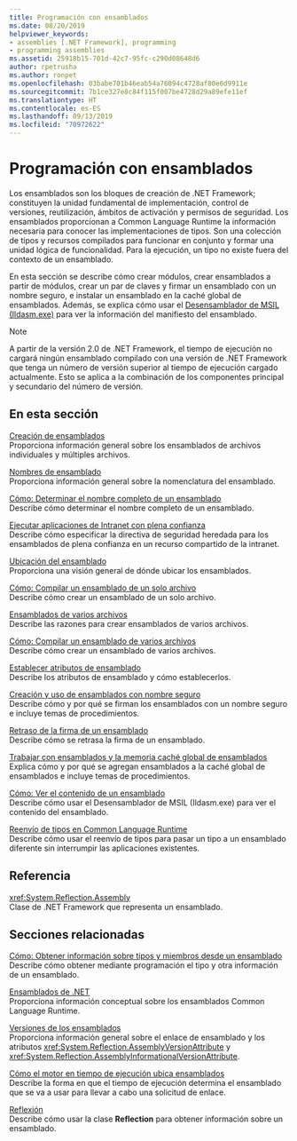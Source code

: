 ```yaml
---
title: Programación con ensamblados
ms.date: 08/20/2019
helpviewer_keywords:
- assemblies [.NET Framework], programming
- programming assemblies
ms.assetid: 25918b15-701d-42c7-95fc-c290d08648d6
author: rpetrusha
ms.author: ronpet
ms.openlocfilehash: 03babe701b46eab54a76094c4728af80e6d9911e
ms.sourcegitcommit: 7b1ce327e8c84f115f007be4728d29a89efe11ef
ms.translationtype: HT
ms.contentlocale: es-ES
ms.lasthandoff: 09/13/2019
ms.locfileid: "70972622"
---
```

# <a name="program-with-assemblies"></a>Programación con ensamblados
Los ensamblados son los bloques de creación de .NET Framework; constituyen la unidad fundamental de implementación, control de versiones, reutilización, ámbitos de activación y permisos de seguridad. Los ensamblados proporcionan a Common Language Runtime la información necesaria para conocer las implementaciones de tipos. Son una colección de tipos y recursos compilados para funcionar en conjunto y formar una unidad lógica de funcionalidad. Para la ejecución, un tipo no existe fuera del contexto de un ensamblado.  
  
 En esta sección se describe cómo crear módulos, crear ensamblados a partir de módulos, crear un par de claves y firmar un ensamblado con un nombre seguro, e instalar un ensamblado en la caché global de ensamblados. Además, se explica cómo usar el [Desensamblador de MSIL (Ildasm.exe)](../../framework/tools/ildasm-exe-il-disassembler.md) para ver la información del manifiesto del ensamblado.  
  
> [!NOTE]
> A partir de la versión 2.0 de .NET Framework, el tiempo de ejecución no cargará ningún ensamblado compilado con una versión de .NET Framework que tenga un número de versión superior al tiempo de ejecución cargado actualmente. Esto se aplica a la combinación de los componentes principal y secundario del número de versión.  
  
## <a name="in-this-section"></a>En esta sección  
 [Creación de ensamblados](create.md)  
 Proporciona información general sobre los ensamblados de archivos individuales y múltiples archivos.  
  
 [Nombres de ensamblado](names.md)  
 Proporciona información general sobre la nomenclatura del ensamblado.  
  
 [Cómo: Determinar el nombre completo de un ensamblado](find-fully-qualified-name.md)  
 Describe cómo determinar el nombre completo de un ensamblado.  
  
 [Ejecutar aplicaciones de Intranet con plena confianza](../../framework/app-domains/running-intranet-applications-in-full-trust.md)  
 Describe cómo especificar la directiva de seguridad heredada para los ensamblados de plena confianza en un recurso compartido de la intranet.  
  
 [Ubicación del ensamblado](location.md)  
 Proporciona una visión general de dónde ubicar los ensamblados.  
  
 [Cómo: Compilar un ensamblado de un solo archivo](../../framework/app-domains/build-single-file-assembly.md)  
 Describe cómo crear un ensamblado de un solo archivo.  
  
 [Ensamblados de varios archivos](../../framework/app-domains/multifile-assemblies.md)  
 Describe las razones para crear ensamblados de varios archivos.  
  
 [Cómo: Compilar un ensamblado de varios archivos](../../framework/app-domains/build-multifile-assembly.md)  
 Describe cómo crear un ensamblado de varios archivos.  
  
 [Establecer atributos de ensamblado](set-attributes.md)  
 Describe los atributos de ensamblado y cómo establecerlos.  
  
 [Creación y uso de ensamblados con nombre seguro](create-use-strong-named.md)  
 Describe cómo y por qué se firman los ensamblados con un nombre seguro e incluye temas de procedimientos.  
  
 [Retraso de la firma de un ensamblado](delay-sign.md)  
 Describe cómo se retrasa la firma de un ensamblado.  
  
 [Trabajar con ensamblados y la memoria caché global de ensamblados](../../framework/app-domains/working-with-assemblies-and-the-gac.md)  
 Explica cómo y por qué se agregan ensamblados a la caché global de ensamblados e incluye temas de procedimientos.  
  
 [Cómo: Ver el contenido de un ensamblado](view-contents.md)  
 Describe cómo usar el Desensamblador de MSIL (Ildasm.exe) para ver el contenido del ensamblado.  
  
 [Reenvío de tipos en Common Language Runtime](type-forwarding.md)  
 Describe cómo usar el reenvío de tipos para pasar un tipo a un ensamblado diferente sin interrumpir las aplicaciones existentes.  
  
## <a name="reference"></a>Referencia  
 <xref:System.Reflection.Assembly>  
 Clase de .NET Framework que representa un ensamblado.  
  
## <a name="related-sections"></a>Secciones relacionadas  
 [Cómo: Obtener información sobre tipos y miembros desde un ensamblado](../../framework/reflection-and-codedom/get-type-member-information.md)  
 Describe cómo obtener mediante programación el tipo y otra información de un ensamblado.  
  
 [Ensamblados de .NET](index.md)  
 Proporciona información conceptual sobre los ensamblados Common Language Runtime.  
  
 [Versiones de los ensamblados](versioning.md)  
 Proporciona información general sobre el enlace de ensamblado y los atributos <xref:System.Reflection.AssemblyVersionAttribute> y <xref:System.Reflection.AssemblyInformationalVersionAttribute>.  
  
 [Cómo el motor en tiempo de ejecución ubica ensamblados](../../framework/deployment/how-the-runtime-locates-assemblies.md)  
 Describe la forma en que el tiempo de ejecución determina el ensamblado que se va a usar para llevar a cabo una solicitud de enlace.  
  
 [Reflexión](../../framework/reflection-and-codedom/reflection.md)   
 Describe cómo usar la clase **Reflection** para obtener información sobre un ensamblado.
